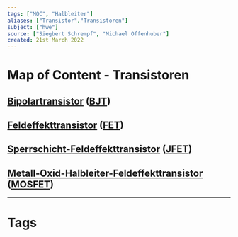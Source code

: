 ```yaml
---
tags: ["MOC", "Halbleiter"]
aliases: ["Transistor","Transistoren"]
subject: ["hwe"]
source: ["Siegbert Schrempf", "Michael Offenhuber"]
created: 21st March 2022
---
```


# Map of Content - Transistoren

## [Bipolartransistor](Bipolartransistor.md) ([BJT](Bipolartransistor.md))

## [Feldeffekttransistor](Feldeffekttransistor.md) ([FET](Feldeffekttransistor.md)) 

## [Sperrschicht-Feldeffekttransistor](Sperrschicht-Feldeffekttransistor.md) ([JFET](Sperrschicht-Feldeffekttransistor.md))

## [Metall-Oxid-Halbleiter-Feldeffekttransistor](Metall-Oxid-Halbleiter-Feldeffekttransistor.md) ([MOSFET](Metall-Oxid-Halbleiter-Feldeffekttransistor.md))

---

# Tags